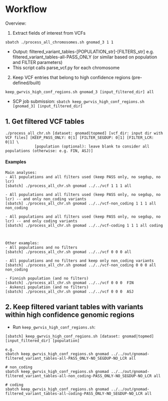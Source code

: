 # Workflow  
Overview:
1. Extract fields of interest from VCFs 
```
sbatch ./process_all_chromosomes.sh gnomad_3 1 1
```

- Output: filtered_variant_tables-[POPULATION_str]-[FILTERS_str] e.g. filtered_variant_tables-all-PASS_ONLY (or similar based on population and FILTER parameters)
- This script calls parse_vcf.py for each chromosome


2. Keep VCF entries that belong to high confidence regions (pre-defined/built)
```
keep_gwrvis_high_conf_regions.sh gnomad_3 [input_filtered_dir] all
```

- SCP job submission: `sbatch keep_gwrvis_high_conf_regions.sh [gnomad_3] [input_filtered_dir]`



## 1. Get filtered VCF tables  
```
./process_all_chr.sh [dataset: gnomad|topmed] [vcf_dir: input dir with VCF files] [KEEP_PASS_ONLY: 0|1] [FILTER_SEGDUP: 0|1] [FILTER_LCR: 0|1] \
		     [population (optional): leave blank to consider all populations (otherwise: e.g. FIN, ASJ)]
```
#### Examples
```
Main analyses:
- All populations and all filters used (keep PASS only, no segdup, no lcr)
[sbatch] ./process_all_chr.sh gnomad ../../vcf 1 1 1 all

- All populations and all filters used (keep PASS only, no segdup, no lcr) -- and only non_coding variants
[sbatch] ./process_all_chr.sh gnomad ../../vcf-non_coding 1 1 1 all non_coding

- All populations and all filters used (keep PASS only, no segdup, no lcr) -- and only coding variants
[sbatch] ./process_all_chr.sh gnomad ../../vcf-coding 1 1 1 all coding



Other examples:
- All populations and no filters
[sbatch] ./process_all_chr.sh gnomad ../../vcf 0 0 0 all

- All populations and no filters and keep only non_coding variants
[sbatch] ./process_all_chr.sh gnomad ../../vcf-non_coding 0 0 0 all non_coding

- Finnish population (and no filters)
[sbatch] ./process_all_chr.sh gnomad ../../vcf 0 0 0  FIN
- Askenzi population (and no filters)
[sbatch] ./process_all_chr.sh gnomad ../../vcf 0 0 0  ASJ
```


## 2. Keep filtered variant tables with variants within high confidence genomic regions
- Run `keep_gwrvis_high_conf_regions.sh`:
```
[sbatch] keep_gwrvis_high_conf_regions.sh [dataset: gnomad|topmed] [input_filtered_dir] [population]

e.g.
sbatch keep_gwrvis_high_conf_regions.sh gnomad ../../out/gnomad-filtered_variant_tables-all-PASS_ONLY-NO_SEGDUP-NO_LCR all

# non_coding
sbatch keep_gwrvis_high_conf_regions.sh gnomad ../../out/gnomad-filtered_variant_tables-all-non_coding-PASS_ONLY-NO_SEGDUP-NO_LCR all

# coding
sbatch keep_gwrvis_high_conf_regions.sh gnomad ../../out/gnomad-filtered_variant_tables-all-coding-PASS_ONLY-NO_SEGDUP-NO_LCR all
```
